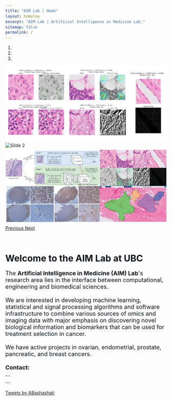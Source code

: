 ```yaml
---
title: "AIM Lab | Home"
layout: homelay
excerpt: "AIM Lab | Artificial Intelligence in Medicine Lab."
sitemap: false
permalink: /
---
```



<div class ="row" id="carousel-container">
    <div class="col-sm-12">
        <div markdown="0" id="carousel" class="carousel slide" data-ride="carousel" data-interval="8000" data-pause="hover" >
            <!-- Menu -->
            <ol class="carousel-indicators">
                <li data-target="#carousel" data-slide-to="0" class="active"></li>
                <li data-target="#carousel" data-slide-to="1"></li>
                <li data-target="#carousel" data-slide-to="2"></li>
                <!-- <li data-target="#carousel" data-slide-to="4"></li> -->
                <!-- <li data-target="#carousel" data-slide-to="5"></li> -->
                <!-- <li data-target="#carousel" data-slide-to="6"></li> -->
            </ol>
            <div class="carousel-inner" markdown="0">
                <div class="item active">
                    <img src="../img/features.png" alt="Slide 1" />
                </div>
                <div class="item">
                    <img src="../img/gan3.png" alt="Slide 2" />
                </div>
                <div class="item">
                    <img src="../img/slider3.png" alt="Slide 3" />
                </div>
                <!-- <div class="item">
                    <img src="../img/ocp_overview.jpg" alt="Slide 4" />
                </div> -->
                <!-- <div class="item">
                    <img src="../img/ec1_overview.jpg" alt="Slide 5" />
                </div> -->
                <!-- <div class="item">
                    <img src="../img/ec2_overview.jpg" alt="Slide 6" />
                </div>  -->
            </div>
            <a class="left carousel-control" href="#carousel" role="button" data-slide="prev">
                <span class="glyphicon glyphicon-chevron-left" aria-hidden="true"></span>
                <span class="sr-only">Previous</span>
            </a>
            <a class="right carousel-control" href="#carousel" role="button" data-slide="next">
                <span class="glyphicon glyphicon-chevron-right" aria-hidden="true"></span>
                <span class="sr-only">Next</span>
            </a>
        </div>
    </div>
</div>


<div style="margin-top: 15px; margin-bottom: 75px;">
    <div class="container-fluid" style="max-width: 1200px; color: #0f1419;">
        <div class="section">
            <div class="col-sm-8" style="padding-top: 15px;">
                <h1 class="title">
                    <b>Welcome to the AIM Lab at UBC</b>
                </h1>
                <p style="font-size:18px">
                The <b>Artificial Intelligence in Medicine (AIM) Lab</b>'s research area lies in the interface between computational, engineering and biomedical sciences.
                <br><br>
                We are interested in developing machine learning, statistical and signal processing algorithms and software infrastructure to combine various sources of omics and imaging data with major emphasis on discovering novel biological information and biomarkers that can be used for treatment selection in cancer. 
                <br><br>
                We have active projects in ovarian, endometrial, prostate, pancreatic, and breast cancers.
                <br><br>
                <b>Contact:</b><br>...<br>...
                </p>
            </div>
            <div class="col-sm-4">
                <a class="twitter-timeline" data-width="350" data-height="748" data-theme="light" href="https://twitter.com/ABashashati?ref_src=twsrc%5Etfw">Tweets by ABashashati</a> <script async src="https://platform.twitter.com/widgets.js" charset="utf-8"></script>
            </div>
        </div>
    </div>
</div>